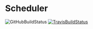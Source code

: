# Scheduler

![GitHubBuildStatus](https://github.com/profjordanov/scheduler/actions/workflows/main.yml/badge.svg)
[![TravisBuildStatus](https://travis-ci.com/profjordanov/scheduler.svg?branch=main)](https://travis-ci.com/profjordanov/scheduler)
